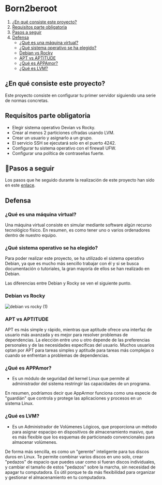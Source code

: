 # Born2beroot
1. [¿En qué consiste este proyecto?](#en-qu%C3%A9-consiste-este-proyecto)
2. [Requisitos parte obligatoria](#requisitos-parte-obligatoria)
3. [Pasos a seguir](#pasos-a-seguir)
4. [Defensa](#defensa)
    - [¿Qué es una máquina virtual?](#qu%C3%A9-es-una-m%C3%A1quina-virtual)
    - [¿Qué sistema operativo se ha elegido?](#qu%C3%A9-sistema-operativo-se-ha-elegido)
    - [Debian vs Rocky](#debian-vs-rocky)
    - [APT vs APTITUDE](#apt-vs-aptitude)
    - [¿Qué es APPAmor?](#qu%C3%A9-es-appamor)
    - [¿Qué es LVM?](#qu%C3%A9-es-lvm)
## ¿En qué consiste este proyecto?
Este proyecto consiste en configurar tu primer servidor siguiendo una serie de normas concretas.
## Requisitos parte obligatoria
- Elegir sistema operativo Devian vs Rocky.
- Crear al menos 2 particiones cifradas usando LVM.
- Crear un usuario y asignarlo a un grupo.
- El servicio SSH se ejecutará solo en el puerto 4242.
- Configurar tu sistema operativo con el firewall UFW.
- Configurar una política de contraseñas fuerte.
## 🚨Pasos a seguir
Los pasos que he seguido durante la realización de este proyecto han sido en este [enlace](https://github.com/gemartin99/Born2beroot-Tutorial).
## Defensa
### ¿Qué es una máquina virtual?
Una máquina virtual consiste en simular mediante software algún recurso tecnológico físico. En resumen, es como tener uno o varios ordenadores dentro de nuestro equipo.
### ¿Qué sistema operativo se ha elegido?
Para poder realizar este proyecto, se ha utilizado el sistema operativo Debian, ya que es mucho más sencillo trabajar con él y si se busca documentación o tutoriales, la gran mayoría de ellos se han realizado en Debian.

Las diferencias entre Debian y Rocky se ven el siguiente punto.
### Debian vs Rocky
![debian vs rocky (1)](https://github.com/AlbaMartin17/42Madrid/assets/62957466/11af855b-744a-4bc6-acda-46c40c409ed7)
### APT vs APTITUDE
APT es más simple y rápido, mientras que aptitude ofrece una interfaz de usuario más avanzada y es mejor para resolver problemas de dependencias. La elección entre uno u otro depende de las preferencias personales y de las necesidades específicas del usuario. Muchos usuarios optan por APT para tareas simples y aptitude para tareas más complejas o cuando se enfrentan a problemas de dependencias.
### ¿Qué es APPAmor?
- Es un módulo de seguridad del kernel Linux que permite al administrador del sistema restringir las capacidades de un programa.

En resumen, podríamos decir que AppArmor funciona como una especie de "guardián" que controla y protege las aplicaciones y procesos en un sistema Linux.
### ¿Qué es LVM?
- Es un Administrador de Volúmenes Lógicos, que proporciona un método para asignar espacipo en dispositivos de almacenamiento masivo, que es más flexible que los esquemas de particionado convencionales para almacenar volúmenes.

De forma más sencilla, es como un "gerente" inteligente para tus discos duros en Linux. Te permite combinar varios discos en uno solo, crear "pedazos" de espacio que puedes usar como si fueran discos individuales, y cambiar el tamaño de estos "pedazos" sobre la marcha, sin necesidad de apagar tu computadora. Es útil porque te da más flexibilidad para organizar y gestionar el almacenamiento en tu computadora.
